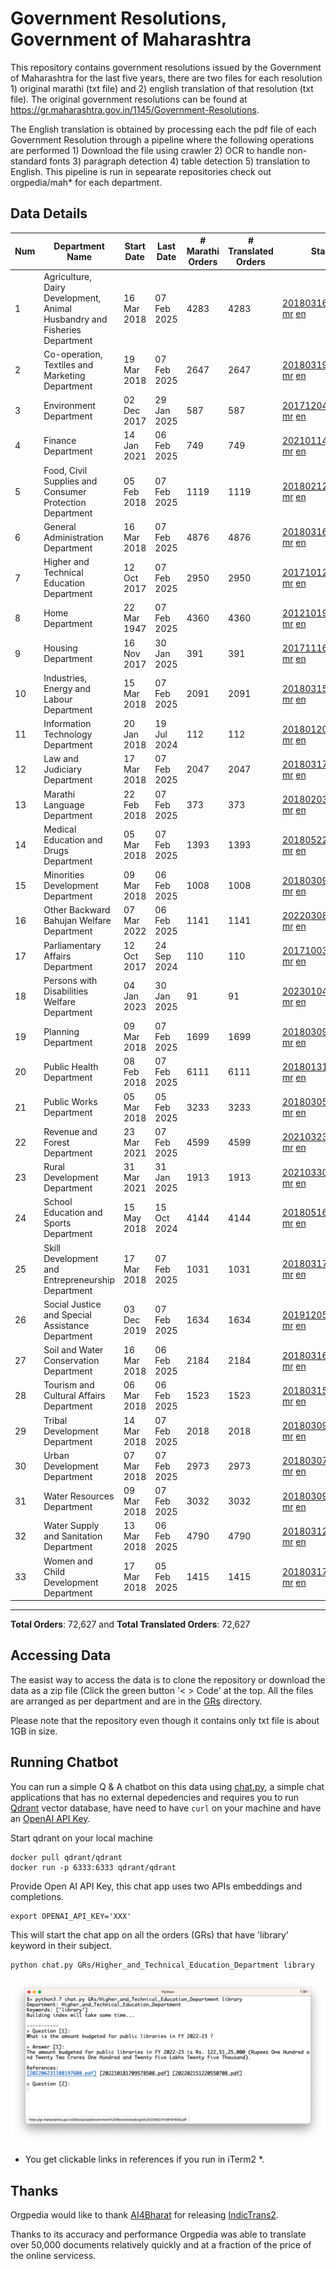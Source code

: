 # Government Resolutions, Government of Maharashtra

This repository contains government resolutions issued by the Government of Maharashtra for the last five years, there are two files for each resolution 1) original marathi (txt file) and 2) english translation of that resolution (txt file). The original government resolutions can be found at https://gr.maharashtra.gov.in/1145/Government-Resolutions.

The English translation is obtained by processing each the pdf file of each Government Resolution through a pipeline where the following operations are performed 1) Download the file using crawler 2) OCR to handle non-standard fonts 3) paragraph detection 4) table  detection 5) translation to English. This pipeline is run in sepearate repositories check out orgpedia/mah* for each department.


## Data Details

| Num | Department Name | Start Date | Last Date | # Marathi Orders | # Translated Orders | Starting Order | Last Order |
| --- | --------------- | ---------- | --------- | ---------------- | ------------------- | -------------- | ---------- |
| 1 | Agriculture, Dairy Development, Animal Husbandry and Fisheries Department | 16 Mar 2018 | 07 Feb 2025 | 4283 | 4283 | [201803161624182101.pdf](https://gr.maharashtra.gov.in/Site/Upload/Government%20Resolutions/English/201803161624182101.pdf) [mr](GRs/Agriculture,_Dairy_Development,_Animal_Husbandry_and_Fisheries_Department/201803161624182101.pdf.mr.txt) [en](GRs/Agriculture,_Dairy_Development,_Animal_Husbandry_and_Fisheries_Department/201803161624182101.pdf.en.txt) | [202502071823520801.pdf](https://gr.maharashtra.gov.in/Site/Upload/Government%20Resolutions/English/202502071823520801.pdf) [mr](GRs/Agriculture,_Dairy_Development,_Animal_Husbandry_and_Fisheries_Department/202502071823520801.pdf.mr.txt) [en](GRs/Agriculture,_Dairy_Development,_Animal_Husbandry_and_Fisheries_Department/202502071823520801.pdf.en.txt) |
| 2 | Co-operation, Textiles and Marketing Department | 19 Mar 2018 | 07 Feb 2025 | 2647 | 2647 | [201803191257576702.pdf](https://gr.maharashtra.gov.in/Site/Upload/Government%20Resolutions/English/201803191257576702.pdf) [mr](GRs/Co-operation,_Textiles_and_Marketing_Department/201803191257576702.pdf.mr.txt) [en](GRs/Co-operation,_Textiles_and_Marketing_Department/201803191257576702.pdf.en.txt) | [202502071129106902.pdf](https://gr.maharashtra.gov.in/Site/Upload/Government%20Resolutions/English/202502071129106902....pdf) [mr](GRs/Co-operation,_Textiles_and_Marketing_Department/202502071129106902.pdf.mr.txt) [en](GRs/Co-operation,_Textiles_and_Marketing_Department/202502071129106902.pdf.en.txt) |
| 3 | Environment Department | 02 Dec 2017 | 29 Jan 2025 | 587 | 587 | [201712041147216904.pdf](https://gr.maharashtra.gov.in/Site/Upload/Government%20Resolutions/English/201712041147216904.pdf) [mr](GRs/Environment_Department/201712041147216904.pdf.mr.txt) [en](GRs/Environment_Department/201712041147216904.pdf.en.txt) | [202501291632499904.pdf](https://gr.maharashtra.gov.in/Site/Upload/Government%20Resolutions/English/202501291632499904.pdf) [mr](GRs/Environment_Department/202501291632499904.pdf.mr.txt) [en](GRs/Environment_Department/202501291632499904.pdf.en.txt) |
| 4 | Finance Department | 14 Jan 2021 | 06 Feb 2025 | 749 | 749 | [202101141237329905.pdf](https://gr.maharashtra.gov.in/Site/Upload/Government%20Resolutions/English/202101141237329905.pdf) [mr](GRs/Finance_Department/202101141237329905.pdf.mr.txt) [en](GRs/Finance_Department/202101141237329905.pdf.en.txt) | [202502061531209905.pdf](https://gr.maharashtra.gov.in/Site/Upload/Government%20Resolutions/English/202502061531209905.pdf) [mr](GRs/Finance_Department/202502061531209905.pdf.mr.txt) [en](GRs/Finance_Department/202502061531209905.pdf.en.txt) |
| 5 | Food, Civil Supplies and Consumer Protection Department | 05 Feb 2018 | 07 Feb 2025 | 1119 | 1119 | [201802121244545806.pdf](https://gr.maharashtra.gov.in/Site/Upload/Government%20Resolutions/English/201802121244545806.pdf) [mr](GRs/Food,_Civil_Supplies_and_Consumer_Protection_Department/201802121244545806.pdf.mr.txt) [en](GRs/Food,_Civil_Supplies_and_Consumer_Protection_Department/201802121244545806.pdf.en.txt) | [202502071705034106.pdf](https://gr.maharashtra.gov.in/Site/Upload/Government%20Resolutions/English/202502071705034106.pdf) [mr](GRs/Food,_Civil_Supplies_and_Consumer_Protection_Department/202502071705034106.pdf.mr.txt) [en](GRs/Food,_Civil_Supplies_and_Consumer_Protection_Department/202502071705034106.pdf.en.txt) |
| 6 | General Administration Department | 16 Mar 2018 | 07 Feb 2025 | 4876 | 4876 | [201803161224022707.pdf](https://gr.maharashtra.gov.in/Site/Upload/Government%20Resolutions/English/201803161224022707.pdf) [mr](GRs/General_Administration_Department/201803161224022707.pdf.mr.txt) [en](GRs/General_Administration_Department/201803161224022707.pdf.en.txt) | [202502071430124507.pdf](https://gr.maharashtra.gov.in/Site/Upload/Government%20Resolutions/English/202502071430124507.pdf) [mr](GRs/General_Administration_Department/202502071430124507.pdf.mr.txt) [en](GRs/General_Administration_Department/202502071430124507.pdf.en.txt) |
| 7 | Higher and Technical Education Department | 12 Oct 2017 | 07 Feb 2025 | 2950 | 2950 | [201710121514029708.pdf](https://gr.maharashtra.gov.in/Site/Upload/Government%20Resolutions/English/201710121514029708.pdf) [mr](GRs/Higher_and_Technical_Education_Department/201710121514029708.pdf.mr.txt) [en](GRs/Higher_and_Technical_Education_Department/201710121514029708.pdf.en.txt) | [202502071540547708.pdf](https://gr.maharashtra.gov.in/Site/Upload/Government%20Resolutions/English/202502071540547708.pdf) [mr](GRs/Higher_and_Technical_Education_Department/202502071540547708.pdf.mr.txt) [en](GRs/Higher_and_Technical_Education_Department/202502071540547708.pdf.en.txt) |
| 8 | Home Department | 22 Mar 1947 | 07 Feb 2025 | 4360 | 4360 | [201210191648552129.pdf](https://gr.maharashtra.gov.in/Site/Upload/Government%20Resolutions/English/201210191648552129.pdf) [mr](GRs/Home_Department/201210191648552129.pdf.mr.txt) [en](GRs/Home_Department/201210191648552129.pdf.en.txt) | [202502071832222129.pdf](https://gr.maharashtra.gov.in/Site/Upload/Government%20Resolutions/English/202502071832222129.pdf) [mr](GRs/Home_Department/202502071832222129.pdf.mr.txt) [en](GRs/Home_Department/202502071832222129.pdf.en.txt) |
| 9 | Housing Department | 16 Nov 2017 | 30 Jan 2025 | 391 | 391 | [201711161447076609.pdf](https://gr.maharashtra.gov.in/Site/Upload/Government%20Resolutions/English/201711161447076609.pdf) [mr](GRs/Housing_Department/201711161447076609.pdf.mr.txt) [en](GRs/Housing_Department/201711161447076609.pdf.en.txt) | [202501301452001209.pdf](https://gr.maharashtra.gov.in/Site/Upload/Government%20Resolutions/English/202501301452001209.pdf) [mr](GRs/Housing_Department/202501301452001209.pdf.mr.txt) [en](GRs/Housing_Department/202501301452001209.pdf.en.txt) |
| 10 | Industries, Energy and Labour Department | 15 Mar 2018 | 07 Feb 2025 | 2091 | 2091 | [201803151204055010.pdf](https://gr.maharashtra.gov.in/Site/Upload/Government%20Resolutions/English/201803151204055010.pdf) [mr](GRs/Industries,_Energy_and_Labour_Department/201803151204055010.pdf.mr.txt) [en](GRs/Industries,_Energy_and_Labour_Department/201803151204055010.pdf.en.txt) | [202502071218417710.pdf](https://gr.maharashtra.gov.in/Site/Upload/Government%20Resolutions/English/202502071218417710.pdf) [mr](GRs/Industries,_Energy_and_Labour_Department/202502071218417710.pdf.mr.txt) [en](GRs/Industries,_Energy_and_Labour_Department/202502071218417710.pdf.en.txt) |
| 11 | Information Technology Department | 20 Jan 2018 | 19 Jul 2024 | 112 | 112 | [201801201843024511.pdf](https://gr.maharashtra.gov.in/Site/Upload/Government%20Resolutions/English/201801201843024511.pdf) [mr](GRs/Information_Technology_Department/201801201843024511.pdf.mr.txt) [en](GRs/Information_Technology_Department/201801201843024511.pdf.en.txt) | [202407191742379111.pdf](https://gr.maharashtra.gov.in/Site/Upload/Government%20Resolutions/English/202407191742379111.pdf) [mr](GRs/Information_Technology_Department/202407191742379111.pdf.mr.txt) [en](GRs/Information_Technology_Department/202407191742379111.pdf.en.txt) |
| 12 | Law and Judiciary Department | 17 Mar 2018 | 07 Feb 2025 | 2047 | 2047 | [201803171129290212.pdf](https://gr.maharashtra.gov.in/Site/Upload/Government%20Resolutions/English/201803171129290212.pdf) [mr](GRs/Law_and_Judiciary_Department/201803171129290212.pdf.mr.txt) [en](GRs/Law_and_Judiciary_Department/201803171129290212.pdf.en.txt) | [202502071701354612.pdf](https://gr.maharashtra.gov.in/Site/Upload/Government%20Resolutions/English/202502071701354612.pdf) [mr](GRs/Law_and_Judiciary_Department/202502071701354612.pdf.mr.txt) [en](GRs/Law_and_Judiciary_Department/202502071701354612.pdf.en.txt) |
| 13 | Marathi Language Department | 22 Feb 2018 | 07 Feb 2025 | 373 | 373 | [201802031549154233.pdf](https://gr.maharashtra.gov.in/Site/Upload/Government%20Resolutions/English/201802031549154233.pdf) [mr](GRs/Marathi_Language_Department/201802031549154233.pdf.mr.txt) [en](GRs/Marathi_Language_Department/201802031549154233.pdf.en.txt) | [202502072006559433.pdf](https://gr.maharashtra.gov.in/Site/Upload/Government%20Resolutions/English/202502072006559433.pdf) [mr](GRs/Marathi_Language_Department/202502072006559433.pdf.mr.txt) [en](GRs/Marathi_Language_Department/202502072006559433.pdf.en.txt) |
| 14 | Medical Education and Drugs Department | 05 Mar 2018 | 07 Feb 2025 | 1393 | 1393 | [201805221424292513.pdf](https://gr.maharashtra.gov.in/Site/Upload/Government%20Resolutions/English/201805221424292513.pdf) [mr](GRs/Medical_Education_and_Drugs_Department/201805221424292513.pdf.mr.txt) [en](GRs/Medical_Education_and_Drugs_Department/201805221424292513.pdf.en.txt) | [202502071624095413.pdf](https://gr.maharashtra.gov.in/Site/Upload/Government%20Resolutions/English/202502071624095413.pdf) [mr](GRs/Medical_Education_and_Drugs_Department/202502071624095413.pdf.mr.txt) [en](GRs/Medical_Education_and_Drugs_Department/202502071624095413.pdf.en.txt) |
| 15 | Minorities Development Department | 09 Mar 2018 | 06 Feb 2025 | 1008 | 1008 | [201803091218355314.pdf](https://gr.maharashtra.gov.in/Site/Upload/Government%20Resolutions/English/201803091218355314.pdf) [mr](GRs/Minorities_Development_Department/201803091218355314.pdf.mr.txt) [en](GRs/Minorities_Development_Department/201803091218355314.pdf.en.txt) | [202502061742113314.pdf](https://gr.maharashtra.gov.in/Site/Upload/Government%20Resolutions/English/202502061742113314.pdf) [mr](GRs/Minorities_Development_Department/202502061742113314.pdf.mr.txt) [en](GRs/Minorities_Development_Department/202502061742113314.pdf.en.txt) |
| 16 | Other Backward Bahujan Welfare Department | 07 Mar 2022 | 06 Feb 2025 | 1141 | 1141 | [202203081752439334.pdf](https://gr.maharashtra.gov.in/Site/Upload/Government%20Resolutions/English/202203081752439334.pdf) [mr](GRs/Other_Backward_Bahujan_Welfare_Department/202203081752439334.pdf.mr.txt) [en](GRs/Other_Backward_Bahujan_Welfare_Department/202203081752439334.pdf.en.txt) | [202502061607435034.pdf](https://gr.maharashtra.gov.in/Site/Upload/Government%20Resolutions/English/202502061607435034.pdf) [mr](GRs/Other_Backward_Bahujan_Welfare_Department/202502061607435034.pdf.mr.txt) [en](GRs/Other_Backward_Bahujan_Welfare_Department/202502061607435034.pdf.en.txt) |
| 17 | Parliamentary Affairs Department | 12 Oct 2017 | 24 Sep 2024 | 110 | 110 | [201710031642378615.pdf](https://gr.maharashtra.gov.in/Site/Upload/Government%20Resolutions/English/201710031642378615.pdf) [mr](GRs/Parliamentary_Affairs_Department/201710031642378615.pdf.mr.txt) [en](GRs/Parliamentary_Affairs_Department/201710031642378615.pdf.en.txt) | [202409241152433515.pdf](https://gr.maharashtra.gov.in/Site/Upload/Government%20Resolutions/English/202409241152433515.pdf) [mr](GRs/Parliamentary_Affairs_Department/202409241152433515.pdf.mr.txt) [en](GRs/Parliamentary_Affairs_Department/202409241152433515.pdf.en.txt) |
| 18 | Persons with Disabilities Welfare Department | 04 Jan 2023 | 30 Jan 2025 | 91 | 91 | [202301041906309635.pdf](https://gr.maharashtra.gov.in/Site/Upload/Government%20Resolutions/English/202301041906309635.pdf) [mr](GRs/Persons_with_Disabilities_Welfare_Department/202301041906309635.pdf.mr.txt) [en](GRs/Persons_with_Disabilities_Welfare_Department/202301041906309635.pdf.en.txt) | [202501301714002335.pdf](https://gr.maharashtra.gov.in/Site/Upload/Government%20Resolutions/English/202501301714002335.pdf) [mr](GRs/Persons_with_Disabilities_Welfare_Department/202501301714002335.pdf.mr.txt) [en](GRs/Persons_with_Disabilities_Welfare_Department/202501301714002335.pdf.en.txt) |
| 19 | Planning Department | 09 Mar 2018 | 07 Feb 2025 | 1699 | 1699 | [201803091441032716.pdf](https://gr.maharashtra.gov.in/Site/Upload/Government%20Resolutions/English/201803091441032716.pdf) [mr](GRs/Planning_Department/201803091441032716.pdf.mr.txt) [en](GRs/Planning_Department/201803091441032716.pdf.en.txt) | [202502071144259416.pdf](https://gr.maharashtra.gov.in/Site/Upload/Government%20Resolutions/English/202502071144259416.pdf) [mr](GRs/Planning_Department/202502071144259416.pdf.mr.txt) [en](GRs/Planning_Department/202502071144259416.pdf.en.txt) |
| 20 | Public Health Department | 08 Feb 2018 | 07 Feb 2025 | 6111 | 6111 | [201801311722275417.pdf](https://gr.maharashtra.gov.in/Site/Upload/Government%20Resolutions/English/201801311722275417.pdf) [mr](GRs/Public_Health_Department/201801311722275417.pdf.mr.txt) [en](GRs/Public_Health_Department/201801311722275417.pdf.en.txt) | [202502071647323617.pdf](https://gr.maharashtra.gov.in/Site/Upload/Government%20Resolutions/English/202502071647323617.pdf) [mr](GRs/Public_Health_Department/202502071647323617.pdf.mr.txt) [en](GRs/Public_Health_Department/202502071647323617.pdf.en.txt) |
| 21 | Public Works Department | 05 Mar 2018 | 05 Feb 2025 | 3233 | 3233 | [201803051515468118.pdf](https://gr.maharashtra.gov.in/Site/Upload/Government%20Resolutions/English/201803051515468118.pdf) [mr](GRs/Public_Works_Department/201803051515468118.pdf.mr.txt) [en](GRs/Public_Works_Department/201803051515468118.pdf.en.txt) | [202502051221450518.pdf](https://gr.maharashtra.gov.in/Site/Upload/Government%20Resolutions/English/202502051221450518.pdf) [mr](GRs/Public_Works_Department/202502051221450518.pdf.mr.txt) [en](GRs/Public_Works_Department/202502051221450518.pdf.en.txt) |
| 22 | Revenue and Forest Department | 23 Mar 2021 | 07 Feb 2025 | 4599 | 4599 | [202103231328393119.pdf](https://gr.maharashtra.gov.in/Site/Upload/Government%20Resolutions/English/202103231328393119.pdf) [mr](GRs/Revenue_and_Forest_Department/202103231328393119.pdf.mr.txt) [en](GRs/Revenue_and_Forest_Department/202103231328393119.pdf.en.txt) | [202502071719153619.pdf](https://gr.maharashtra.gov.in/Site/Upload/Government%20Resolutions/English/202502071719153619.pdf) [mr](GRs/Revenue_and_Forest_Department/202502071719153619.pdf.mr.txt) [en](GRs/Revenue_and_Forest_Department/202502071719153619.pdf.en.txt) |
| 23 | Rural Development Department | 31 Mar 2021 | 31 Jan 2025 | 1913 | 1913 | [202103301021181120.pdf](https://gr.maharashtra.gov.in/Site/Upload/Government%20Resolutions/English/202103301021181120.pdf) [mr](GRs/Rural_Development_Department/202103301021181120.pdf.mr.txt) [en](GRs/Rural_Development_Department/202103301021181120.pdf.en.txt) | [202501311441219420.pdf](https://gr.maharashtra.gov.in/Site/Upload/Government%20Resolutions/English/202501311441219420.pdf) [mr](GRs/Rural_Development_Department/202501311441219420.pdf.mr.txt) [en](GRs/Rural_Development_Department/202501311441219420.pdf.en.txt) |
| 24 | School Education and Sports Department | 15 May 2018 | 15 Oct 2024 | 4144 | 4144 | [201805161114241221.pdf](https://gr.maharashtra.gov.in/Site/Upload/Government%20Resolutions/English/201805161114241221.pdf) [mr](GRs/School_Education_and_Sports_Department/201805161114241221.pdf.mr.txt) [en](GRs/School_Education_and_Sports_Department/201805161114241221.pdf.en.txt) | [202410152127537021.pdf](https://gr.maharashtra.gov.in/Site/Upload/Government%20Resolutions/English/202410152127537021.pdf) [mr](GRs/School_Education_and_Sports_Department/202410152127537021.pdf.mr.txt) [en](GRs/School_Education_and_Sports_Department/202410152127537021.pdf.en.txt) |
| 25 | Skill Development and Entrepreneurship Department | 17 Mar 2018 | 07 Feb 2025 | 1031 | 1031 | [201803171322099003.pdf](https://gr.maharashtra.gov.in/Site/Upload/Government%20Resolutions/English/201803171322099003.pdf) [mr](GRs/Skill_Development_and_Entrepreneurship_Department/201803171322099003.pdf.mr.txt) [en](GRs/Skill_Development_and_Entrepreneurship_Department/201803171322099003.pdf.en.txt) | [202502071735556103.pdf](https://gr.maharashtra.gov.in/Site/Upload/Government%20Resolutions/English/202502071735556103.pdf) [mr](GRs/Skill_Development_and_Entrepreneurship_Department/202502071735556103.pdf.mr.txt) [en](GRs/Skill_Development_and_Entrepreneurship_Department/202502071735556103.pdf.en.txt) |
| 26 | Social Justice and Special Assistance Department | 03 Dec 2019 | 07 Feb 2025 | 1634 | 1634 | [201912051107011622.pdf](https://gr.maharashtra.gov.in/Site/Upload/Government%20Resolutions/English/201912051107011622.pdf) [mr](GRs/Social_Justice_and_Special_Assistance_Department/201912051107011622.pdf.mr.txt) [en](GRs/Social_Justice_and_Special_Assistance_Department/201912051107011622.pdf.en.txt) | [202502071506568122.pdf](https://gr.maharashtra.gov.in/Site/Upload/Government%20Resolutions/English/202502071506568122.pdf) [mr](GRs/Social_Justice_and_Special_Assistance_Department/202502071506568122.pdf.mr.txt) [en](GRs/Social_Justice_and_Special_Assistance_Department/202502071506568122.pdf.en.txt) |
| 27 | Soil and Water Conservation Department | 16 Mar 2018 | 06 Feb 2025 | 2184 | 2184 | [201803161247582426.pdf](https://gr.maharashtra.gov.in/Site/Upload/Government%20Resolutions/English/201803161247582426.pdf) [mr](GRs/Soil_and_Water_Conservation_Department/201803161247582426.pdf.mr.txt) [en](GRs/Soil_and_Water_Conservation_Department/201803161247582426.pdf.en.txt) | [202502061804123426.pdf](https://gr.maharashtra.gov.in/Site/Upload/Government%20Resolutions/English/202502061804123426.pdf) [mr](GRs/Soil_and_Water_Conservation_Department/202502061804123426.pdf.mr.txt) [en](GRs/Soil_and_Water_Conservation_Department/202502061804123426.pdf.en.txt) |
| 28 | Tourism and Cultural Affairs Department | 06 Mar 2018 | 06 Feb 2025 | 1523 | 1523 | [201803151055091823.pdf](https://gr.maharashtra.gov.in/Site/Upload/Government%20Resolutions/English/201803151055091823.pdf) [mr](GRs/Tourism_and_Cultural_Affairs_Department/201803151055091823.pdf.mr.txt) [en](GRs/Tourism_and_Cultural_Affairs_Department/201803151055091823.pdf.en.txt) | [202502061148340023.pdf](https://gr.maharashtra.gov.in/Site/Upload/Government%20Resolutions/English/202502061148340023.pdf) [mr](GRs/Tourism_and_Cultural_Affairs_Department/202502061148340023.pdf.mr.txt) [en](GRs/Tourism_and_Cultural_Affairs_Department/202502061148340023.pdf.en.txt) |
| 29 | Tribal Development Department | 14 Mar 2018 | 07 Feb 2025 | 2018 | 2018 | [201803091105184924.pdf](https://gr.maharashtra.gov.in/Site/Upload/Government%20Resolutions/English/201803091105184924.pdf) [mr](GRs/Tribal_Development_Department/201803091105184924.pdf.mr.txt) [en](GRs/Tribal_Development_Department/201803091105184924.pdf.en.txt) | [202502071552480324.pdf](https://gr.maharashtra.gov.in/Site/Upload/Government%20Resolutions/English/202502071552480324.pdf) [mr](GRs/Tribal_Development_Department/202502071552480324.pdf.mr.txt) [en](GRs/Tribal_Development_Department/202502071552480324.pdf.en.txt) |
| 30 | Urban Development Department | 07 Mar 2018 | 07 Feb 2025 | 2973 | 2973 | [201803071203178325.pdf](https://gr.maharashtra.gov.in/Site/Upload/Government%20Resolutions/English/201803071203178325.pdf) [mr](GRs/Urban_Development_Department/201803071203178325.pdf.mr.txt) [en](GRs/Urban_Development_Department/201803071203178325.pdf.en.txt) | [202502071105559725.pdf](https://gr.maharashtra.gov.in/Site/Upload/Government%20Resolutions/English/202502071105559725.pdf) [mr](GRs/Urban_Development_Department/202502071105559725.pdf.mr.txt) [en](GRs/Urban_Development_Department/202502071105559725.pdf.en.txt) |
| 31 | Water Resources Department | 09 Mar 2018 | 07 Feb 2025 | 3032 | 3032 | [201803091034435527.pdf](https://gr.maharashtra.gov.in/Site/Upload/Government%20Resolutions/English/201803091034435527.pdf) [mr](GRs/Water_Resources_Department/201803091034435527.pdf.mr.txt) [en](GRs/Water_Resources_Department/201803091034435527.pdf.en.txt) | [202502071516509027.pdf](https://gr.maharashtra.gov.in/Site/Upload/Government%20Resolutions/English/202502071516509027....pdf) [mr](GRs/Water_Resources_Department/202502071516509027.pdf.mr.txt) [en](GRs/Water_Resources_Department/202502071516509027.pdf.en.txt) |
| 32 | Water Supply and Sanitation Department | 13 Mar 2018 | 06 Feb 2025 | 4790 | 4790 | [201803121414108428.pdf](https://gr.maharashtra.gov.in/Site/Upload/Government%20Resolutions/English/201803121414108428.pdf) [mr](GRs/Water_Supply_and_Sanitation_Department/201803121414108428.pdf.mr.txt) [en](GRs/Water_Supply_and_Sanitation_Department/201803121414108428.pdf.en.txt) | [202502061717004628.pdf](https://gr.maharashtra.gov.in/Site/Upload/Government%20Resolutions/English/202502061717004628.pdf) [mr](GRs/Water_Supply_and_Sanitation_Department/202502061717004628.pdf.mr.txt) [en](GRs/Water_Supply_and_Sanitation_Department/202502061717004628.pdf.en.txt) |
| 33 | Women and Child Development Department | 17 Mar 2018 | 05 Feb 2025 | 1415 | 1415 | [201803171539444330.pdf](https://gr.maharashtra.gov.in/Site/Upload/Government%20Resolutions/English/201803171539444330.pdf) [mr](GRs/Women_and_Child_Development_Department/201803171539444330.pdf.mr.txt) [en](GRs/Women_and_Child_Development_Department/201803171539444330.pdf.en.txt) | [202502051517093830.pdf](https://gr.maharashtra.gov.in/Site/Upload/Government%20Resolutions/English/202502051517093830.pdf) [mr](GRs/Women_and_Child_Development_Department/202502051517093830.pdf.mr.txt) [en](GRs/Women_and_Child_Development_Department/202502051517093830.pdf.en.txt) |
----------------------------------------------------------------------------------------------------

**Total Orders**: 72,627 and **Total Translated Orders**: 72,627
## Accessing Data

The easist way to access the data is to clone the repository or download the data as a zip file (Click the green button '< > Code' at the top. All the files are arranged as per department and are in the [GRs](GRs) directory.

Please note that the repository even though it contains only txt file is about 1GB in size.

## Running Chatbot

You can run a simple Q & A chatbot on this data using [chat.py](chat.py), a simple chat applications that has no external depedencies and requires you to run [Qdrant](https://qdrant.tech/) vector database, have need to have `curl` on your machine and have an [OpenAI API Key](https://help.openai.com/en/articles/4936850-where-do-i-find-my-secret-api-key).

Start qdrant on your local machine
```shell
docker pull qdrant/qdrant
docker run -p 6333:6333 qdrant/qdrant
```

Provide Open AI API Key, this chat app uses two APIs embeddings and completions.
```shell
export OPENAI_API_KEY='XXX'
```

This will start the chat app on all the orders (GRs) that have 'library' keyword in their subject.

```shell
python chat.py GRs/Higher_and_Technical_Education_Department library
```

![screenshot of running chat.py](screenshot.png)

* You get clickable links in references if you run in iTerm2 *.

## Thanks

Orgpedia would like to thank [AI4Bharat](https://ai4bharat.iitm.ac.in/) for releasing [IndicTrans2](https://github.com/AI4Bharat/IndicTrans2).

Thanks to its accuracy and performance Orgpedia was able to translate over 50,000 documents relatively quickly and at a fraction of the price of the online servicess.

